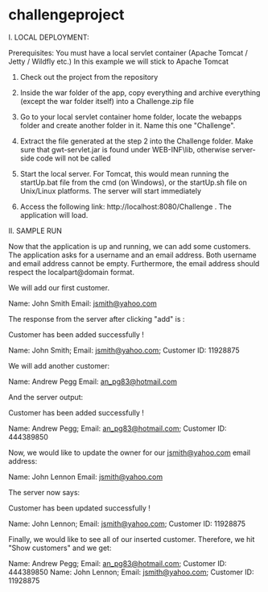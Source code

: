 # challengeproject


I. LOCAL DEPLOYMENT: 

Prerequisites: You must have a local servlet container (Apache Tomcat / Jetty / Wildfly etc.) In this example we will stick to 
Apache Tomcat

1. Check out the project from the repository

2. Inside the war folder of the app, copy everything and archive everything (except the war folder itself) into a Challenge.zip file

3. Go to your local servlet container home folder, locate the webapps folder and create another folder in it. Name this one "Challenge".

4. Extract the file generated at the step 2 into the Challenge folder. Make sure that gwt-servlet.jar is found under WEB-INF\lib, 
otherwise server-side code will not be called

5. Start the local server. For Tomcat, this would mean running the startUp.bat file from the cmd (on Windows), or the startUp.sh file
on Unix/Linux platforms. The server will start immediately

6. Access the following link: http://localhost:8080/Challenge . The application will load. 

II. SAMPLE RUN 

Now that the application is up and running, we can add some customers. The application asks for a username and an email address. 
Both username and email address cannot be empty. Furthermore, the email address should respect the localpart@domain format. 

We will add our first customer.

Name: John Smith
Email: jsmith@yahoo.com

The response from the server after clicking "add" is :

Customer has been added successfully !

Name: John Smith; Email: jsmith@yahoo.com; Customer ID: 11928875

We will add another customer: 

Name: Andrew Pegg
Email: an_pg83@hotmail.com

And the server output: 

Customer has been added successfully !

Name: Andrew Pegg; Email: an_pg83@hotmail.com; Customer ID: 444389850

Now, we would like to update the owner for our jsmith@yahoo.com email address: 

Name: John Lennon
Email: jsmith@yahoo.com

The server now says: 

Customer has been updated successfully !

Name: John Lennon; Email: jsmith@yahoo.com; Customer ID: 11928875

Finally, we would like to see all of our inserted customer. Therefore, we hit "Show customers" and we get: 

Name: Andrew Pegg; Email: an_pg83@hotmail.com; Customer ID: 444389850
Name: John Lennon; Email: jsmith@yahoo.com; Customer ID: 11928875

